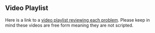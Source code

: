 ## Video Playlist

Here is a link to a [video playlist reviewing each problem](https://www.youtube.com/playlist?list=PLx0iOsdUOUmkjqg1gUGUnNZG-OvidIRYH). Please keep in mind these videos are free form meaning they are not scripted.